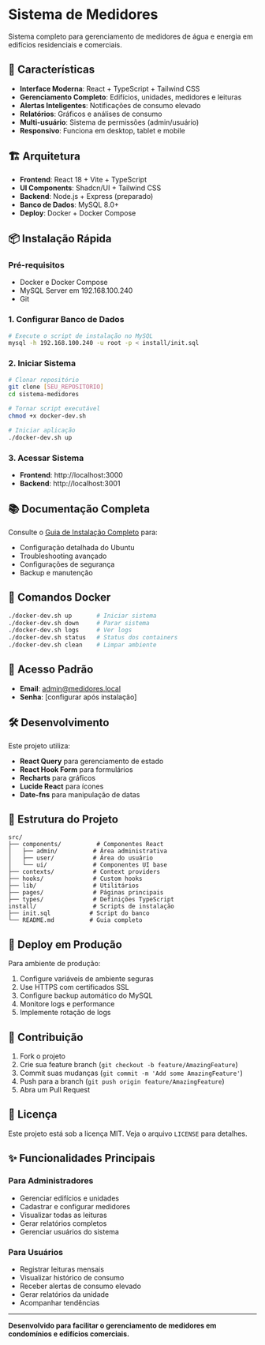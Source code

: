 
# Sistema de Medidores

Sistema completo para gerenciamento de medidores de água e energia em edifícios residenciais e comerciais.

## 🚀 Características

- **Interface Moderna**: React + TypeScript + Tailwind CSS
- **Gerenciamento Completo**: Edifícios, unidades, medidores e leituras
- **Alertas Inteligentes**: Notificações de consumo elevado
- **Relatórios**: Gráficos e análises de consumo
- **Multi-usuário**: Sistema de permissões (admin/usuário)
- **Responsivo**: Funciona em desktop, tablet e mobile

## 🏗️ Arquitetura

- **Frontend**: React 18 + Vite + TypeScript
- **UI Components**: Shadcn/UI + Tailwind CSS
- **Backend**: Node.js + Express (preparado)
- **Banco de Dados**: MySQL 8.0+
- **Deploy**: Docker + Docker Compose

## 📦 Instalação Rápida

### Pré-requisitos
- Docker e Docker Compose
- MySQL Server em 192.168.100.240
- Git

### 1. Configurar Banco de Dados
```bash
# Execute o script de instalação no MySQL
mysql -h 192.168.100.240 -u root -p < install/init.sql
```

### 2. Iniciar Sistema
```bash
# Clonar repositório
git clone [SEU_REPOSITORIO]
cd sistema-medidores

# Tornar script executável
chmod +x docker-dev.sh

# Iniciar aplicação
./docker-dev.sh up
```

### 3. Acessar Sistema
- **Frontend**: http://localhost:3000
- **Backend**: http://localhost:3001

## 📚 Documentação Completa

Consulte o [Guia de Instalação Completo](install/README.md) para:
- Configuração detalhada do Ubuntu
- Troubleshooting avançado
- Configurações de segurança
- Backup e manutenção

## 🐳 Comandos Docker

```bash
./docker-dev.sh up       # Iniciar sistema
./docker-dev.sh down     # Parar sistema
./docker-dev.sh logs     # Ver logs
./docker-dev.sh status   # Status dos containers
./docker-dev.sh clean    # Limpar ambiente
```

## 🔐 Acesso Padrão

- **Email**: admin@medidores.local
- **Senha**: [configurar após instalação]

## 🛠️ Desenvolvimento

Este projeto utiliza:
- **React Query** para gerenciamento de estado
- **React Hook Form** para formulários
- **Recharts** para gráficos
- **Lucide React** para ícones
- **Date-fns** para manipulação de datas

## 📁 Estrutura do Projeto

```
src/
├── components/          # Componentes React
│   ├── admin/          # Área administrativa
│   ├── user/           # Área do usuário
│   └── ui/             # Componentes UI base
├── contexts/           # Context providers
├── hooks/              # Custom hooks
├── lib/                # Utilitários
├── pages/              # Páginas principais
├── types/              # Definições TypeScript
install/                # Scripts de instalação
├── init.sql           # Script do banco
└── README.md          # Guia completo
```

## 🔄 Deploy em Produção

Para ambiente de produção:

1. Configure variáveis de ambiente seguras
2. Use HTTPS com certificados SSL
3. Configure backup automático do MySQL
4. Monitore logs e performance
5. Implemente rotação de logs

## 🤝 Contribuição

1. Fork o projeto
2. Crie sua feature branch (`git checkout -b feature/AmazingFeature`)
3. Commit suas mudanças (`git commit -m 'Add some AmazingFeature'`)
4. Push para a branch (`git push origin feature/AmazingFeature`)
5. Abra um Pull Request

## 📄 Licença

Este projeto está sob a licença MIT. Veja o arquivo `LICENSE` para detalhes.

## ✨ Funcionalidades Principais

### Para Administradores
- Gerenciar edifícios e unidades
- Cadastrar e configurar medidores
- Visualizar todas as leituras
- Gerar relatórios completos
- Gerenciar usuários do sistema

### Para Usuários
- Registrar leituras mensais
- Visualizar histórico de consumo
- Receber alertas de consumo elevado
- Gerar relatórios da unidade
- Acompanhar tendências

---

**Desenvolvido para facilitar o gerenciamento de medidores em condomínios e edifícios comerciais.**
